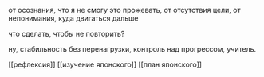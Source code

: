 
от осознания, что я не смогу это прожевать, от отсутствия цели, от непонимания, куда двигаться дальше 

  

  

что сделать, чтобы не повторить? 

ну, стабильность без перенагрузки, контроль над прогрессом, учитель.

[[рефлексия]]
[[изучение японского]]
[[план японского]]
